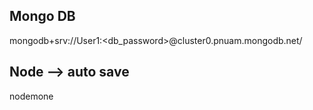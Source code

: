 ## Mongo DB

mongodb+srv://User1:<db_password>@cluster0.pnuam.mongodb.net/


## Node --> auto save

nodemone
